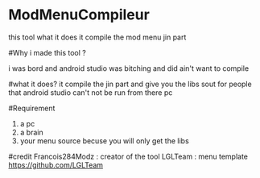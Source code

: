# ModMenuCompileur
this tool what it does it compile the mod menu jin part 


#Why i made this tool ?

i was bord and android studio was bitching and did ain't want to compile 

#what it does?
it compile the jin part and give you the libs sout for people that android studio can't not be run from there pc

#Requirement 
1) a pc
2) a brain 
3) your menu source becuse you will only get the libs 

#credit
Francois284Modz : creator of the tool 
LGLTeam : menu template https://github.com/LGLTeam
